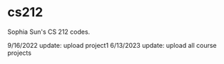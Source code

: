 # cs212
Sophia Sun's CS 212 codes.

9/16/2022 update: upload project1
6/13/2023 update: upload all course projects
